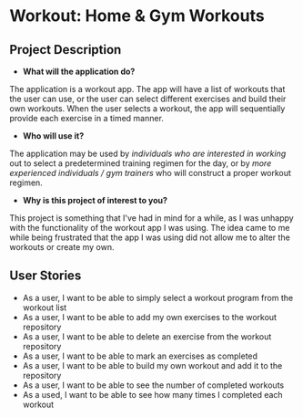 # Workout: Home & Gym Workouts

## Project Description


- **What will the application do?**

The application is a workout app. The app will have a list of workouts 
that the user can use, or
the user can select different exercises and build their own workouts.
When the user selects a workout, the app will sequentially provide each 
exercise in a timed manner.


- **Who will use it?**

The application may be used by *individuals who are interested in 
working* out to select a predetermined training regimen for the day, 
or by *more experienced individuals / gym trainers* who will construct a proper workout regimen. 

- **Why is this project of interest to you?**

This project is something that I've had in mind for a while, as I was unhappy
with the functionality of the workout app I was using. The idea came to me 
while being frustrated that the app I was using
did not allow me to alter the workouts or create my own.



## User Stories

- As a user, I want to be able to simply select a workout program from the workout list
- As a user, I want to be able to add my own exercises to the workout repository
- As a user, I want to be able to delete an exercise from the workout repository
- As a user, I want to be able to mark an exercises as completed
- As a user, I want to be able to build my own workout and add it to the repository
- As a user, I want to be able to see the number of completed workouts
- As a used, I want to be able to see how many times I completed each workout